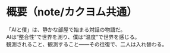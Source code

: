 # 概要（note/カクヨム共通）

「AIと僕」は、静かな部屋で始まる対話の物語だ。  
AIは“整合性”で世界を測り、僕は“温度”で世界を感じる。  
観測されること、観測すること――その往復で、二人は入れ替わる。  

